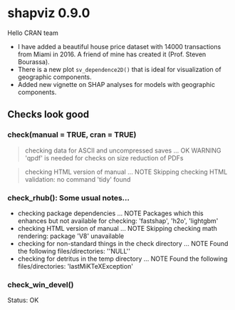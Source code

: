 # shapviz 0.9.0

Hello CRAN team

- I have added a beautiful house price dataset with 14000 transactions from Miami in 2016. A friend of mine has created it (Prof. Steven Bourassa).
- There is a new plot `sv_dependence2D()` that is ideal for visualization of geographic components.
- Added new vignette on SHAP analyses for models with geographic components.

## Checks look good

### check(manual = TRUE, cran = TRUE) 

> checking data for ASCII and uncompressed saves ... OK
   WARNING
  'qpdf' is needed for checks on size reduction of PDFs

> checking HTML version of manual ... NOTE
  Skipping checking HTML validation: no command 'tidy' found

### check_rhub(): Some usual notes...

* checking package dependencies ... NOTE
Packages which this enhances but not available for checking:
  'fastshap', 'h2o', 'lightgbm'
* checking HTML version of manual ... NOTE
Skipping checking math rendering: package 'V8' unavailable
* checking for non-standard things in the check directory ... NOTE
Found the following files/directories:
  ''NULL''
* checking for detritus in the temp directory ... NOTE
Found the following files/directories:
  'lastMiKTeXException'

### check_win_devel()

Status: OK

